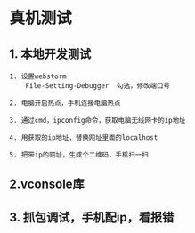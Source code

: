 # 真机测试
## 1. 本地开发测试
```
1. 设置webstorm   
	File-Setting-Debugger  勾选，修改端口号

2. 电脑开启热点，手机连接电脑热点

3. 通过cmd，ipconfig命令，获取电脑无线网卡的ip地址

4. 用获取的ip地址，替换网址里面的localhost

5. 把带ip的网址，生成个二维码，手机扫一扫
```

## 2.vconsole库

## 3. 抓包调试，手机配ip，看报错